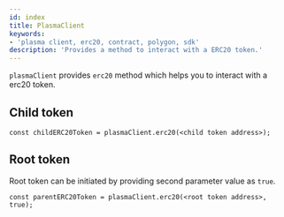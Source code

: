 ```yaml
---
id: index
title: PlasmaClient
keywords: 
- 'plasma client, erc20, contract, polygon, sdk'
description: 'Provides a method to interact with a ERC20 token.'
---
```


`plasmaClient` provides `erc20` method which helps you to interact with a erc20 token.

## Child token

```
const childERC20Token = plasmaClient.erc20(<child token address>);
```

## Root token

Root token can be initiated by providing second parameter value as `true`.

```
const parentERC20Token = plasmaClient.erc20(<root token address>, true);
```
